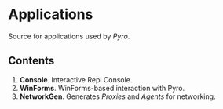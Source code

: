 # Applications
Source for applications used by _Pyro_.

## Contents
1. **Console**. Interactive Repl Console.
1. **WinForms**. WinForms-based interaction with Pyro.
1. **NetworkGen**. Generates _Proxies_ and _Agents_ for networking.

